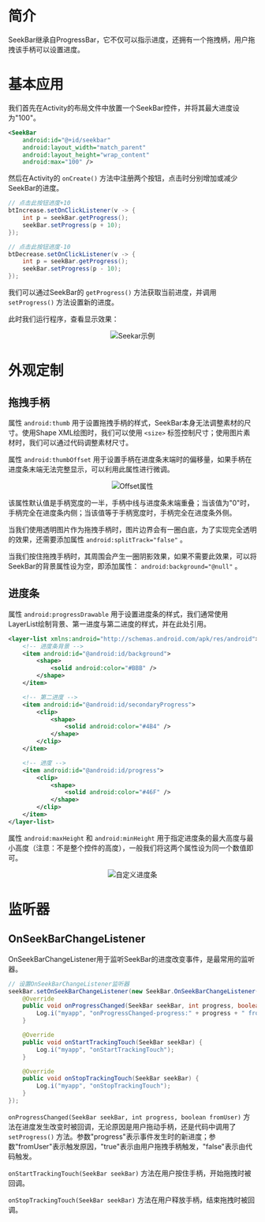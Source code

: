 # 简介
SeekBar继承自ProgressBar，它不仅可以指示进度，还拥有一个拖拽柄，用户拖拽该手柄可以设置进度。

# 基本应用
我们首先在Activity的布局文件中放置一个SeekBar控件，并将其最大进度设为"100"。

```xml
<SeekBar
    android:id="@+id/seekbar"
    android:layout_width="match_parent"
    android:layout_height="wrap_content"
    android:max="100" />
```

然后在Activity的 `onCreate()` 方法中注册两个按钮，点击时分别增加或减少SeekBar的进度。

```java
// 点击此按钮进度+10
btIncrease.setOnClickListener(v -> {
    int p = seekBar.getProgress();
    seekBar.setProgress(p + 10);
});

// 点击此按钮进度-10
btDecrease.setOnClickListener(v -> {
    int p = seekBar.getProgress();
    seekBar.setProgress(p - 10);
});
```

我们可以通过SeekBar的 `getProgress()` 方法获取当前进度，并调用 `setProgress()` 方法设置新的进度。

此时我们运行程序，查看显示效果：

<div align="center">

![Seekar示例](./Assets-SeekBar/基本应用-Seekar示例.gif)

</div>

# 外观定制
## 拖拽手柄
属性 `android:thumb` 用于设置拖拽手柄的样式，SeekBar本身无法调整素材的尺寸。使用Shape XML绘图时，我们可以使用 `<size>` 标签控制尺寸；使用图片素材时，我们可以通过代码调整素材尺寸。

属性 `android:thumbOffset` 用于设置手柄在进度条末端时的偏移量，如果手柄在进度条末端无法完整显示，可以利用此属性进行微调。

<div align="center">

![Offset属性](./Assets-SeekBar/外观定制-offset属性.jpg)

</div>

该属性默认值是手柄宽度的一半，手柄中线与进度条末端重叠；当该值为"0"时，手柄完全在进度条内侧；当该值等于手柄宽度时，手柄完全在进度条外侧。

当我们使用透明图片作为拖拽手柄时，图片边界会有一圈白底，为了实现完全透明的效果，还需要添加属性 `android:splitTrack="false"` 。

当我们按住拖拽手柄时，其周围会产生一圈阴影效果，如果不需要此效果，可以将SeekBar的背景属性设为空，即添加属性： `android:background="@null"` 。

## 进度条
属性 `android:progressDrawable` 用于设置进度条的样式，我们通常使用LayerList绘制背景、第一进度与第二进度的样式，并在此处引用。

```xml
<layer-list xmlns:android="http://schemas.android.com/apk/res/android">
    <!-- 进度条背景 -->
    <item android:id="@android:id/background">
        <shape>
            <solid android:color="#BBB" />
        </shape>
    </item>

    <!-- 第二进度 -->
    <item android:id="@android:id/secondaryProgress">
        <clip>
            <shape>
                <solid android:color="#4B4" />
            </shape>
        </clip>
    </item>

    <!-- 进度 -->
    <item android:id="@android:id/progress">
        <clip>
            <shape>
                <solid android:color="#46F" />
            </shape>
        </clip>
    </item>
</layer-list>
```

属性 `android:maxHeight` 和 `android:minHeight` 用于指定进度条的最大高度与最小高度（注意：不是整个控件的高度），一般我们将这两个属性设为同一个数值即可。

<div align="center">

![自定义进度条](./Assets-SeekBar/外观定制-自定义进度条.jpg)

</div>

# 监听器
## OnSeekBarChangeListener
OnSeekBarChangeListener用于监听SeekBar的进度改变事件，是最常用的监听器。

```java
// 设置OnSeekBarChangeListener监听器
seekBar.setOnSeekBarChangeListener(new SeekBar.OnSeekBarChangeListener() {
    @Override
    public void onProgressChanged(SeekBar seekBar, int progress, boolean fromUser) {
        Log.i("myapp", "onProgressChanged-progress:" + progress + " fromUser:" + fromUser);
    }

    @Override
    public void onStartTrackingTouch(SeekBar seekBar) {
        Log.i("myapp", "onStartTrackingTouch");
    }

    @Override
    public void onStopTrackingTouch(SeekBar seekBar) {
        Log.i("myapp", "onStopTrackingTouch");
    }
});
```

`onProgressChanged(SeekBar seekBar, int progress, boolean fromUser)` 方法在进度发生改变时被回调，无论原因是用户拖动手柄，还是代码中调用了 `setProgress()` 方法。参数"progress"表示事件发生时的新进度；参数"fromUser"表示触发原因，"true"表示由用户拖拽手柄触发，"false"表示由代码触发。

`onStartTrackingTouch(SeekBar seekBar)` 方法在用户按住手柄，开始拖拽时被回调。

`onStopTrackingTouch(SeekBar seekBar)` 方法在用户释放手柄，结束拖拽时被回调。
